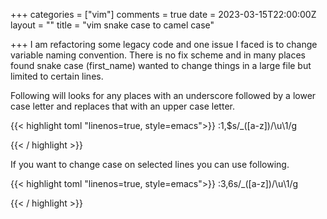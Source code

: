 +++
categories = ["vim"]
comments = true
date = 2023-03-15T22:00:00Z
layout = ""
title = "vim snake case to camel case"

+++
I am refactoring some legacy code and one issue I faced is to change variable naming convention. There is no fix scheme and in many places found snake case (first_name) wanted to change things in a large file but limited to certain lines.

Following will looks for any places with an underscore followed by a lower case letter and replaces that with an upper case letter.

{{< highlight toml  "linenos=true, style=emacs">}}
    :1,$s/_\([a-z]\)/\u\1/g
    
{{< / highlight >}}    

If you want to change case on selected lines you can use following.


{{< highlight toml  "linenos=true, style=emacs">}}
    :3,6s/_\([a-z]\)/\u\1/g
    
{{< / highlight >}}